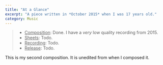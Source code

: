 ```yaml
---
title: "At a Glance"
excerpt: "A piece written in *October 2015* when I was 17 years old."
category: Music
---
```


> - <u>Composition</u>: Done. I have a _very_ low quality recording from 2015.
> - <u>Sheets</u>: Todo.
> - <u>Recording</u>: Todo.
> - <u>Release</u>: Todo.

This is my second composition.
It is unedited from when I composed it.